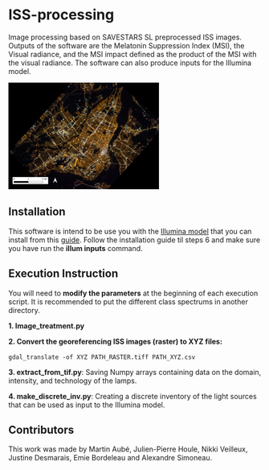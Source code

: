 # ISS-processing
Image processing based on SAVESTARS SL preprocessed ISS images. Outputs of the software are the Melatonin Suppression Index (MSI), the Visual radiance, and the MSI impact defined as the product of the MSI with the visual radiance. The software can also produce inputs for the Illumina model.


<img src="imageissMtl.png" width="300">


<h2> Installation </h2>

This software is intend to be use you with the [Illumina model](https://github.com/aubema/illumina) that you can install from this [guide](https://lx02.cegepsherbrooke.qc.ca/~aubema/index.php/Prof/IlluminaGuide2021).
Follow the installation guide til steps 6 and make sure you have run the **illum inputs** command.



<h2> Execution Instruction</h2>

You will need to **modify the parameters** at the beginning of each execution script. It is recommended to put the different class spectrums in another directory.

</ul>
<p><b>1. Image_treatment.py</b></p
<p><b>2. Convert the georeferencing ISS images (raster) to XYZ files:</b></p>

```
gdal_translate -of XYZ PATH_RASTER.tiff PATH_XYZ.csv
```

<p><b>3. extract_from_tif.py</b>: Saving Numpy arrays containing data on the domain, intensity, and technology of the lamps.</p>
<p><b>4. make_discrete_inv.py</b>: Creating a discrete inventory of the light sources that can be used as input to the Illumina model.</p>



<h2> Contributors </h2>
This work was made by Martin Aubé, Julien-Pierre Houle, Nikki Veilleux, Justine Desmarais, Emie Bordeleau and Alexandre Simoneau.
